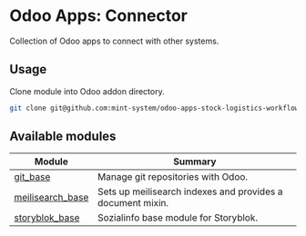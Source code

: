 # Odoo Apps: Connector

Collection of Odoo apps to connect with other systems.

## Usage

Clone module into Odoo addon directory.

```bash
git clone git@github.com:mint-system/odoo-apps-stock-logistics-workflow.git ./addons/stock_logistics_workflow
```

## Available modules

| Module | Summary |
| --- | --- |
| [git_base](git_base) |         Manage git repositories with Odoo. |
| [meilisearch_base](meilisearch_base) |         Sets up meilisearch indexes and provides a document mixin. |
| [storyblok_base](storyblok_base) |         Sozialinfo base module for Storyblok. |
